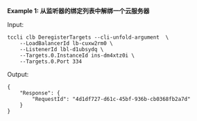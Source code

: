 **Example 1: 从监听器的绑定列表中解绑一个云服务器**



Input: 

```
tccli clb DeregisterTargets --cli-unfold-argument  \
    --LoadBalancerId lb-cuxw2rm0 \
    --ListenerId lbl-d1ubsydq \
    --Targets.0.InstanceId ins-dm4xtz0i \
    --Targets.0.Port 334
```

Output: 
```
{
    "Response": {
        "RequestId": "4d1df727-d61c-45bf-936b-cb0368fb2a7d"
    }
}
```

